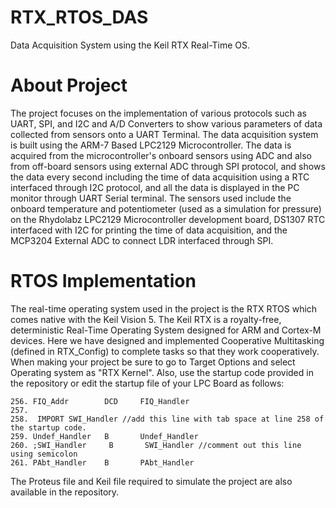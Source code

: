 # RTX_RTOS_DAS
Data Acquisition System using the Keil RTX Real-Time OS.<br>
# About Project <br>
The project focuses on the implementation of various protocols such as UART, SPI, and I2C and A/D Converters to show various parameters of data collected from sensors onto a UART Terminal.
The data acquisition system is built using the ARM-7 Based LPC2129 Microcontroller. The data is acquired from the microcontroller's onboard sensors using ADC and also from off-board sensors using external ADC through SPI protocol, and shows the data every second including the time of data acquisition using a RTC interfaced through I2C protocol, and all the data is displayed in the PC monitor through UART Serial terminal.
The sensors used include the onboard temperature and potentiometer (used as a simulation for pressure) on the Rhydolabz LPC2129 Microcontroller development board, DS1307 RTC interfaced with I2C for printing the time of data acquisition, and the MCP3204 External ADC to connect LDR interfaced through SPI.<br>
# RTOS Implementation <br>
The real-time operating system used in the project  is the RTX RTOS which comes native with the Keil Vision 5. The Keil RTX is a royalty-free, deterministic Real-Time Operating System designed for ARM and Cortex-M devices. Here we have designed and implemented Cooperative Multitasking (defined in RTX_Config) to complete tasks so that they work cooperatively. <br>
When making your project be sure to go to Target Options and select Operating system as "RTX Kernel". Also, use the startup code provided in the repository or edit the startup file of your LPC Board as follows:
```
256. FIQ_Addr        DCD     FIQ_Handler
257.
258.  IMPORT SWI_Handler //add this line with tab space at line 258 of the startup code.
259. Undef_Handler   B       Undef_Handler
260. ;SWI_Handler     B       SWI_Handler //comment out this line using semicolon
261. PAbt_Handler    B       PAbt_Handler
```
The Proteus file and Keil file required to simulate the project are also available in the repository.
